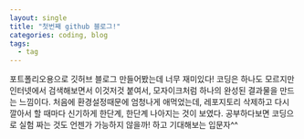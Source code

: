 ```yaml
---
layout: single
title: "첫번째 github 블로그!"
categories: coding, blog
tags:
  - tag
---
```


포트폴리오용으로 깃허브 블로그 만들어봤는데 너무 재미있다!
코딩은 하나도 모르지만 인터넷에서 검색해보면서 이것저것 붙여서, 모자이크처럼 하나의 완성된 결과물을 만드는 느낌이다.
처음에 환경설정때문에 엄청나게 애먹었는데, 레포지토리 삭제하고 다시 깔아서 할 때마다 신기하게 한단계, 한단계 나아지는 것이 보였다.
공부하다보면 코딩으로 실험 짜는 것도 언젠가 가능하지 않을까! 하고 기대해보는 입문자^^
